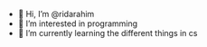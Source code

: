 - 👋 Hi, I’m @ridarahim
- 👀 I’m interested in programming
- 🌱 I’m currently learning the different things in cs


<!---
ridarahim/ridarahim is a ✨ special ✨ repository because its `README.md` (this file) appears on your GitHub profile.
You can click the Preview link to take a look at your changes.
--->
